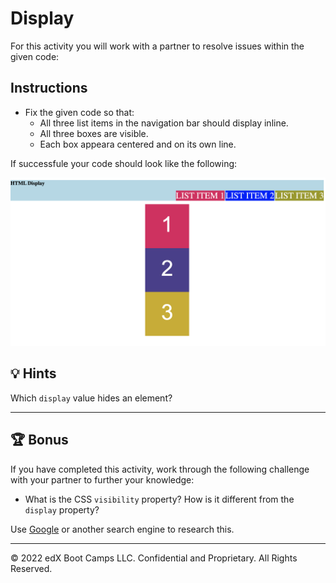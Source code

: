 # Display

For this activity you will work with a partner to resolve issues within the given code:

## Instructions

* Fix the given code so that:
  * All three list items in the navigation bar should display inline.
  * All three boxes are visible.
  * Each box appeara centered and on its own line.

If successfule your code should look like the following:

![Three list items are displayed on the right side of the navigation bar, corresponding with three boxes centered on the page.](./assets/image-1.png)

## 💡 Hints

Which `display` value hides an element? 

---

## 🏆 Bonus

If you have completed this activity, work through the following challenge with your partner to further your knowledge:

* What is the CSS `visibility` property? How is it different from the `display` property?

Use [Google](https://www.google.com) or another search engine to research this.

---
© 2022 edX Boot Camps LLC. Confidential and Proprietary. All Rights Reserved.

